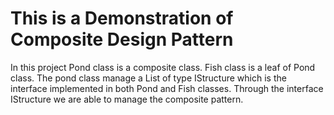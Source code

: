 <h1>This is a Demonstration of Composite Design Pattern</h1>

<p>
    In this project Pond class is a composite class. Fish class is a leaf of Pond class. The pond class manage a List 
    of type IStructure which is the interface implemented in both Pond and Fish classes. Through the interface  
    IStructure we are able to manage the composite pattern.
</p>